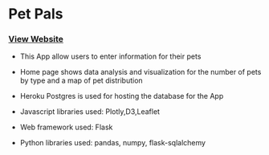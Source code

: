 # Pet Pals

### [View Website](https://jing-pet-pals.herokuapp.com/)

* This App allow users to enter information for their pets

* Home page shows data analysis and visualization for the number of pets by type and a map of pet distribution

* Heroku Postgres is used for hosting the database for the App

* Javascript libraries used: Plotly,D3,Leaflet

* Web framework used: Flask

* Python libraries used: pandas, numpy, flask-sqlalchemy
